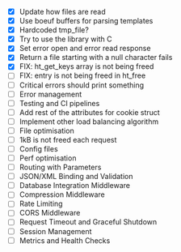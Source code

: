 - [x] Update how files are read
- [x] Use boeuf buffers for parsing templates
- [x] Hardcoded tmp_file?
- [x] Try to use the library with C
- [x] Set error open and error read response
- [x] Return a file starting with a null character fails
- [x] FIX: ht_get_keys array is not being freed
- [ ] FIX: entry is not being freed in ht_free
- [ ] Critical errors should print something
- [ ] Error management
- [ ] Testing and CI pipelines
- [ ] Add rest of the attributes for cookie struct
- [ ] Implement other load balancing algorithm
- [ ] File optimisation
- [ ] 1kB is not freed each request
- [ ] Config files
- [ ] Perf optimisation
- [ ] Routing with Parameters
- [ ] JSON/XML Binding and Validation
- [ ] Database Integration Middleware
- [ ] Compression Middleware
- [ ] Rate Limiting
- [ ] CORS Middleware
- [ ] Request Timeout and Graceful Shutdown
- [ ] Session Management
- [ ] Metrics and Health Checks
